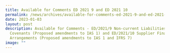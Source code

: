 ```yaml
---
title: Available for Comments ED 2021 9 and ED 2021 10
permalink: /news/archives/available-for-comments-ed-2021-9-and-ed-2021-10/
date: 2023-01-03
layout: post
description: Available for Comments - ED/2021/9 Non-current Liabilities with
  Covenants (Proposed amendments to IAS 1) and ED/2021/10 Supplier Finance
  Arrangements (Proposed amendments to IAS 1 and IFRS 7)
image: ""
---
```

